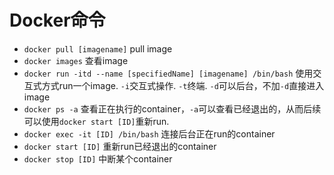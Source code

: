 # Docker命令

* `docker pull [imagename]`
  pull image
* `docker images`
  查看image
* `docker run -itd --name [specifiedName] [imagename] /bin/bash`
  使用交互式方式run一个image. `-i`交互式操作. `-t`终端. `-d`可以后台，不加`-d`直接进入image
* `docker ps -a`
  查看正在执行的container，`-a`可以查看已经退出的，从而后续可以使用`docker start [ID]`重新run.
* `docker exec -it [ID] /bin/bash`
  连接后台正在run的container
* `docker start [ID]`
  重新run已经退出的container
* `docker stop [ID]`
  中断某个container


